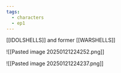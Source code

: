 ```yaml
---
tags:
  - characters
  - ep1
---
```



[[IDOLSHELLS]] and former [[WARSHELLS]]

![[Pasted image 20250121224252.png]]

![[Pasted image 20250121224237.png]]
